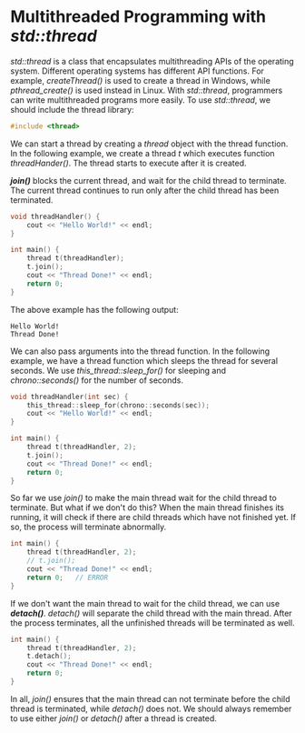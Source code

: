 # Multithreaded Programming with *std::thread*

*std::thread* is a class that encapsulates multithreading APIs of the operating system. Different operating systems has different API functions. For example, *createThread()* is used to create a thread in Windows, while *pthread_create()* is used instead in Linux. With *std::thread*, programmers can write multithreaded programs more easily. To use *std::thread*, we should include the thread library:

```cpp
#include <thread>
```

We can start a thread by creating a *thread* object with the thread function. In the following example, we create a thread *t* which executes function *threadHander()*. The thread starts to execute after it is created.

***join()*** blocks the current thread, and wait for the child thread to terminate. The current thread continues to run only after the child thread has been terminated.

```cpp
void threadHandler() {
    cout << "Hello World!" << endl;
}

int main() {
    thread t(threadHandler);
    t.join();
    cout << "Thread Done!" << endl;
    return 0;
}
```

The above example has the following output:

```
Hello World!
Thread Done!
```

We can also pass arguments into the thread function. In the following example, we have a thread function which sleeps the thread for several seconds. We use *this_thread::sleep_for()* for sleeping and *chrono::seconds()* for the number of seconds.

```cpp
void threadHandler(int sec) {
    this_thread::sleep_for(chrono::seconds(sec));
    cout << "Hello World!" << endl;
}

int main() {
    thread t(threadHandler, 2);
    t.join();
    cout << "Thread Done!" << endl;
    return 0;
}
```

So far we use *join()* to make the main thread wait for the child thread to terminate. But what if we don't do this? When the main thread finishes its running, it will check if there are child threads which have not finished yet. If so, the process will terminate abnormally.

```cpp
int main() {
    thread t(threadHandler, 2);
    // t.join();
    cout << "Thread Done!" << endl;
    return 0;	// ERROR
}
```

If we don't want the main thread to wait for the child thread, we can use ***detach()***. *detach()* will separate the child thread with the main thread. After the process terminates, all the unfinished threads will be terminated as well.

```cpp
int main() {
    thread t(threadHandler, 2);
    t.detach();
    cout << "Thread Done!" << endl;
    return 0;
}
```

In all, *join()* ensures that the main thread can not terminate before the child thread is terminated, while *detach()* does not. We should always remember to use either *join()* or *detach()* after a thread is created.